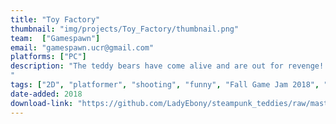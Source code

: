 ```yaml
---
title: "Toy Factory"
thumbnail: "img/projects/Toy_Factory/thumbnail.png"
team:  ["Gamespawn"]
email: "gamespawn.ucr@gmail.com"
platforms: ["PC"]
description: "The teddy bears have come alive and are out for revenge! Shoot your way through a toy factory overrun by cuddly stuffed animals equipped with AK47's!
"
tags: ["2D", "platformer", "shooting", "funny", "Fall Game Jam 2018", "completed"]
date-added: 2018
download-link: "https://github.com/LadyEbony/steampunk_teddies/raw/master/Build.zip"
---
```


